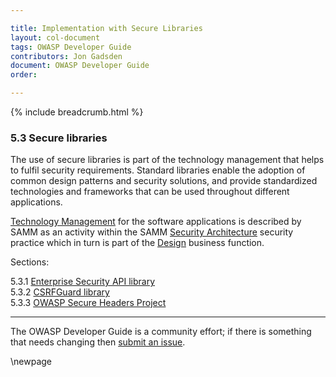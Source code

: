 ```yaml
---

title: Implementation with Secure Libraries
layout: col-document
tags: OWASP Developer Guide
contributors: Jon Gadsden
document: OWASP Developer Guide
order:

---
```


{% include breadcrumb.html %}

### 5.3 Secure libraries

The use of secure libraries is part of the technology management that helps to fulfil security requirements.
Standard libraries enable the adoption of common design patterns and security solutions,
and provide standardized technologies and frameworks that can be used throughout different applications.

[Technology Management][sammdsatm] for the software applications is described by SAMM as an activity
within the SAMM [Security Architecture][sammdsa] security practice
which in turn is part of the [Design][sammd] business function.

Sections:

5.3.1 [Enterprise Security API library](#enterprise-security-api-library)  
5.3.2 [CSRFGuard library](#csrfguard-library)  
5.3.3 [OWASP Secure Headers Project](#owasp-secure-headers-project)  

----

The OWASP Developer Guide is a community effort; if there is something that needs changing then [submit an issue][issue0703].

[issue0703]: https://github.com/OWASP/www-project-developer-guide/issues/new?labels=enhancement&template=request.md&title=Update:%2007-implementation/03-secure-libraries/00-toc
[sammd]: https://owaspsamm.org/model/design/
[sammdsa]: https://owaspsamm.org/model/design/security-architecture/
[sammdsatm]: https://owaspsamm.org/model/design/security-architecture/stream-b/

\newpage
